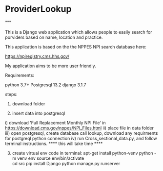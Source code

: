# ProviderLookup

"""

This is a Django web application which allows people to easily search for porviders based on name, location and practice. 

This application is based on the the NPPES NPI search database here:

https://npiregistry.cms.hhs.gov/

My application aims to be more user friendly.



Requirements:

python 3.7+
Postgresql 13.2
django 3.1.7

steps:

1) download folder

2) insert data into postgresql
 
 i) download 'Full Replacement Monthly NPI File' in https://download.cms.gov/nppes/NPI_Files.html
 ii) place file in data folder
 iii) open postgresql, create database call lookup, download any requirments for postgreql python connection
 iv) run Cross_sectional_data.py, and follow terminal instructions.
  **** this will take time ****

3) create virtual env
code in terminal:
  apt-get install python-venv 
  python -m venv env 
  source env/bin/activate  
  cd src
  pip install Django
  python manage.py runserver
  
